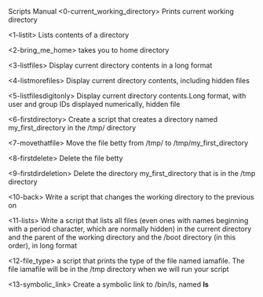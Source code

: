 Scripts Manual
<0-current_working_directory> Prints current working directory

<1-listit> Lists contents of a directory

<2-bring_me_home> takes you to home directory

<3-listfiles> Display current directory contents in a long format

<4-listmorefiles> Display current directory contents, including hidden files

<5-listfilesdigitonly> Display current directory contents.Long format, with user and group IDs displayed numerically, hidden file

<6-firstdirectory> Create a script that creates a directory named my_first_directory in the /tmp/ directory

<7-movethatfile> Move the file betty from /tmp/ to /tmp/my_first_directory

<8-firstdelete> Delete the file betty

<9-firstdirdeletion> Delete the directory my_first_directory that is in the /tmp directory

<10-back> Write a script that changes the working directory to the previous on

<11-lists> Write a script that lists all files (even ones with names beginning with a period character, which are normally hidden) in the current directory and the parent of the working directory and the /boot directory (in this order), in long format

<12-file_type> a script that prints the type of the file named iamafile. The file iamafile will be in the /tmp directory when we will run your script

<13-symbolic_link> Create a symbolic link to /bin/ls, named __ls__

